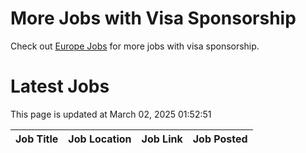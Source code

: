 # More Jobs with Visa Sponsorship

Check out [Europe Jobs](https://github.com/sureshparimi/europejobs#latest-jobs) for more jobs with visa sponsorship.

# Latest Jobs

This page is updated at March 02, 2025 01:52:51

| Job Title | Job Location | Job Link | Job Posted |
| --- | --- | --- | --- |
